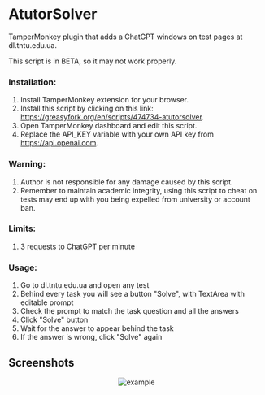 # AtutorSolver
 TamperMonkey plugin that adds a ChatGPT windows on test pages at dl.tntu.edu.ua.

This script is in BETA, so it may not work properly.

### Installation:
 1. Install TamperMonkey extension for your browser.
 2. Install this script by clicking on this link: https://greasyfork.org/en/scripts/474734-atutorsolver.
 3. Open TamperMonkey dashboard and edit this script.
 4. Replace the API_KEY variable with your own API key from https://api.openai.com.

### Warning:
 1. Author is not responsible for any damage caused by this script.
 2. Remember to maintain academic integrity, using this script to cheat on tests may end up with you being expelled from university or account ban.

### Limits:
 1. 3 requests to ChatGPT per minute

### Usage:
 1. Go to dl.tntu.edu.ua and open any test
 2. Behind every task you will see a button "Solve", with TextArea with editable prompt
 3. Check the prompt to match the task question and all the answers
 4. Click "Solve" button
 5. Wait for the answer to appear behind the task
 6. If the answer is wrong, click "Solve" again

## Screenshots
<p align="center">
  <img src="[media/main_menu.png](https://user-images.githubusercontent.com/114924443/266242964-f4fe097f-8cd1-4b89-9fcf-48003416640d.png)" alt="example" title="example"/>
</p>

